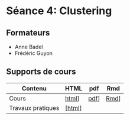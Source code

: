 # Séance 4: Clustering

## Formateurs

- Anne Badel
- Frédéric Guyon

## Supports de cours

| Contenu | HTML | pdf | Rmd |
|-----------------------------|------|-----|-----|
| Cours |  [html](cours_clustering.html)] |  [pdf](cours_clustering.pdf)] | [Rmd](cours_clustering.Rmd)] |
| Travaux pratiques | [[html]()]  |  |  |
